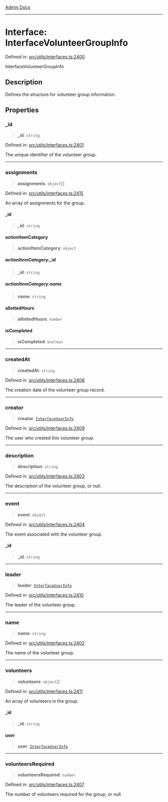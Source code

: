 [Admin Docs](/)

***

# Interface: InterfaceVolunteerGroupInfo

Defined in: [src/utils/interfaces.ts:2400](https://github.com/PalisadoesFoundation/talawa-admin/blob/main/src/utils/interfaces.ts#L2400)

InterfaceVolunteerGroupInfo

## Description

Defines the structure for volunteer group information.

## Properties

### \_id

> **\_id**: `string`

Defined in: [src/utils/interfaces.ts:2401](https://github.com/PalisadoesFoundation/talawa-admin/blob/main/src/utils/interfaces.ts#L2401)

The unique identifier of the volunteer group.

***

### assignments

> **assignments**: `object`[]

Defined in: [src/utils/interfaces.ts:2415](https://github.com/PalisadoesFoundation/talawa-admin/blob/main/src/utils/interfaces.ts#L2415)

An array of assignments for the group.

#### \_id

> **\_id**: `string`

#### actionItemCategory

> **actionItemCategory**: `object`

##### actionItemCategory.\_id

> **\_id**: `string`

##### actionItemCategory.name

> **name**: `string`

#### allottedHours

> **allottedHours**: `number`

#### isCompleted

> **isCompleted**: `boolean`

***

### createdAt

> **createdAt**: `string`

Defined in: [src/utils/interfaces.ts:2408](https://github.com/PalisadoesFoundation/talawa-admin/blob/main/src/utils/interfaces.ts#L2408)

The creation date of the volunteer group record.

***

### creator

> **creator**: [`InterfaceUserInfo`](InterfaceUserInfo.md)

Defined in: [src/utils/interfaces.ts:2409](https://github.com/PalisadoesFoundation/talawa-admin/blob/main/src/utils/interfaces.ts#L2409)

The user who created this volunteer group.

***

### description

> **description**: `string`

Defined in: [src/utils/interfaces.ts:2403](https://github.com/PalisadoesFoundation/talawa-admin/blob/main/src/utils/interfaces.ts#L2403)

The description of the volunteer group, or null.

***

### event

> **event**: `object`

Defined in: [src/utils/interfaces.ts:2404](https://github.com/PalisadoesFoundation/talawa-admin/blob/main/src/utils/interfaces.ts#L2404)

The event associated with the volunteer group.

#### \_id

> **\_id**: `string`

***

### leader

> **leader**: [`InterfaceUserInfo`](InterfaceUserInfo.md)

Defined in: [src/utils/interfaces.ts:2410](https://github.com/PalisadoesFoundation/talawa-admin/blob/main/src/utils/interfaces.ts#L2410)

The leader of the volunteer group.

***

### name

> **name**: `string`

Defined in: [src/utils/interfaces.ts:2402](https://github.com/PalisadoesFoundation/talawa-admin/blob/main/src/utils/interfaces.ts#L2402)

The name of the volunteer group.

***

### volunteers

> **volunteers**: `object`[]

Defined in: [src/utils/interfaces.ts:2411](https://github.com/PalisadoesFoundation/talawa-admin/blob/main/src/utils/interfaces.ts#L2411)

An array of volunteers in the group.

#### \_id

> **\_id**: `string`

#### user

> **user**: [`InterfaceUserInfo`](InterfaceUserInfo.md)

***

### volunteersRequired

> **volunteersRequired**: `number`

Defined in: [src/utils/interfaces.ts:2407](https://github.com/PalisadoesFoundation/talawa-admin/blob/main/src/utils/interfaces.ts#L2407)

The number of volunteers required for the group, or null.
